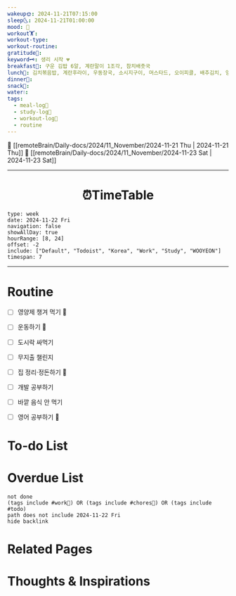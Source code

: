 ```yaml
---
wakeup🌞: 2024-11-21T07:15:00
sleep🌜: 2024-11-21T01:00:00
mood: 🤒
workout🏋️: 
workout-type: 
workout-routine: 
gratitude🙏: 
keyword🗝️: 생리 시작 💔
breakfast🍳: 구운 김밥 6알, 계란말이 1조각, 참치배춧국
lunch🍚: 김치볶음밥, 계란후라이, 우동장국, 소시지구이, 머스타드, 오이피클, 배추김치, 양배추 샐러드, 요구르트
dinner🥗: 
snack🍬: 
water💧: 
tags:
  - meal-log📝
  - study-log📓
  - workout-log💪
  - routine
---
```


🔺 [[remoteBrain/Daily-docs/2024/11_November/2024-11-21 Thu | 2024-11-21 Thu]]
🔻 [[remoteBrain/Daily-docs/2024/11_November/2024-11-23 Sat | 2024-11-23 Sat]]
___
<h1> <center>⏰TimeTable </center> </h1>

```gEvent
type: week
date: 2024-11-22 Fri
navigation: false
showAllDay: true
hourRange: [8, 24]
offset: -2
include: ["Default", "Todoist", "Korea", "Work", "Study", "WOOYEON"]
timespan: 7
```

--- 


# Routine 

- [ ] 영양제 챙겨 먹기 🔼 
- [ ] 운동하기 🔼 
- [ ] 도시락 싸먹기 
- [ ] 무지출 챌린지 
- [ ] 집 정리·정돈하기 🔼
- [ ] 개발 공부하기
- [ ] 바깥 음식 안 먹기 
- [ ] 영어 공부하기 🔼 


# To-do List


# Overdue List
```tasks
not done
(tags include #work💼) OR (tags include #chores🧺) OR (tags include #todo)
path does not include 2024-11-22 Fri
hide backlink
```

# Related Pages



# Thoughts & Inspirations

